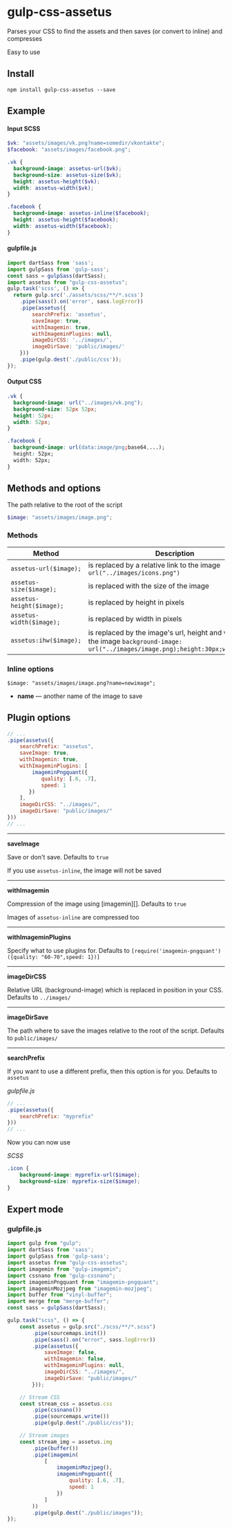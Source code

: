 # gulp-css-assetus

Parses your CSS to find the assets and then saves (or convert to inline) and compresses

Easy to use



## Install
```
npm install gulp-css-assetus --save
```

## Example
#### Input SCSS
```scss
$vk: "assets/images/vk.png?name=somedir/vkontakte";
$facebook: "assets/images/facebook.png";

.vk {
  background-image: assetus-url($vk);
  background-size: assetus-size($vk);
  height: assetus-height($vk);
  width: assetus-width($vk);
}

.facebook {
  background-image: assetus-inline($facebook);
  height: assetus-height($facebook);
  width: assetus-width($facebook);
}
```

#### gulpfile.js
```javascript
import dartSass from 'sass';
import gulpSass from 'gulp-sass';
const sass = gulpSass(dartSass);
import assetus from "gulp-css-assetus";
gulp.task('scss', () => {
  return gulp.src('./assets/scss/**/*.scss')
    .pipe(sass().on('error', sass.logError))
    .pipe(assetus({
        searchPrefix: 'assetus',
        saveImage: true,
        withImagemin: true,
        withImageminPlugins: null,
        imageDirCSS: '../images/',
        imageDirSave: 'public/images/'
    }))
    .pipe(gulp.dest('./public/css'));
});
```
#### Output CSS
```css
.vk {
  background-image: url("../images/vk.png");
  background-size: 52px 52px;
  height: 52px;
  width: 52px;
}

.facebook {
  background-image: url(data:image/png;base64,...);
  height: 52px;
  width: 52px;
}
```


## Methods and options
The path relative to the root of the script
```scss
$image: "assets/images/image.png";
```

### Methods

Method | Description
------ | -----------
`assetus-url($image);` | is replaced by a relative link to the image `url("../images/icons.png")`
`assetus-size($image);` | is replaced with the size of the image
`assetus-height($image);` | is replaced by height in pixels
`assetus-width($image);` | is replaced by width in pixels
`assetus:ihw($image);` | is replaced by the image's url, height and width of the image `background-image: url("../images/image.png);height:30px;width:30px;`

### Inline options
```
$image: "assets/images/image.png?name=newimage";
```
- **name** — another name of the image to save


## Plugin options
```javascript
// ...
.pipe(assetus({
    searchPrefix: "assetus",
    saveImage: true,
    withImagemin: true,
    withImageminPlugins: [
        imageminPngquant({
           quality: [.6, .7],
           speed: 1
       })
    ],
    imageDirCSS: "../images/",
    imageDirSave: "public/images/"
}))
// ...
``` 
***
**saveImage**

Save or don't save. Defaults to `true`

If you use `assetus-inline`, the image will not be saved

***
**withImagemin**

Compression of the image using [imagemin][]. Defaults to `true`

Images of `assetus-inline` are compressed too

***
**withImageminPlugins** 

Specify what to use plugins for. Defaults to `[require('imagemin-pngquant')({quality: "60-70",speed: 1})]`

***
**imageDirCSS**

Relative URL (background-image) which is replaced in position in your CSS. Defaults to `../images/`


***
**imageDirSave**

The path where to save the images relative to the root of the script. Defaults to `public/images/`

***
**searchPrefix**

If you want to use a different prefix, then this option is for you.
Defaults to `assetus`

*gulpfile.js*

```javascript
// ...
.pipe(assetus({
    searchPrefix: "myprefix"
}))
// ...
```
Now you can now use

*SCSS*
```scss
.icon {
    background-image: myprefix-url($image);
    background-size: myprefix-size($image);
}
```

## Expert mode
### gulpfile.js
```javascript
import gulp from "gulp";
import dartSass from 'sass';
import gulpSass from 'gulp-sass';
import assetus from "gulp-css-assetus";
import imagemin from "gulp-imagemin";
import cssnano from "gulp-cssnano";
import imageminPngquant from "imagemin-pngquant";
import imageminMozjpeg from "imagemin-mozjpeg";
import buffer from "vinyl-buffer";
import merge from "merge-buffer";
const sass = gulpSass(dartSass);

gulp.task("scss", () => {
    const assetus = gulp.src("./scss/**/*.scss")
        .pipe(sourcemaps.init())
        .pipe(sass().on("error", sass.logError))
        .pipe(assetus({
            saveImage: false,
            withImagemin: false,
            withImageminPlugins: null,
            imageDirCSS: "../images/",
            imageDirSave: "public/images/"
        }));

    // Stream CSS
    const stream_css = assetus.css
        .pipe(cssnano())
        .pipe(sourcemaps.write())
        .pipe(gulp.dest("./public/css"));

    // Stream images
    const stream_img = assetus.img
        .pipe(buffer())
        .pipe(imagemin(
            [
                imageminMozjpeg(),
                imageminPngquant({
                    quality: [.6, .7],
                    speed: 1
                })
            ]
        ))
        .pipe(gulp.dest("./public/images"));
});
```